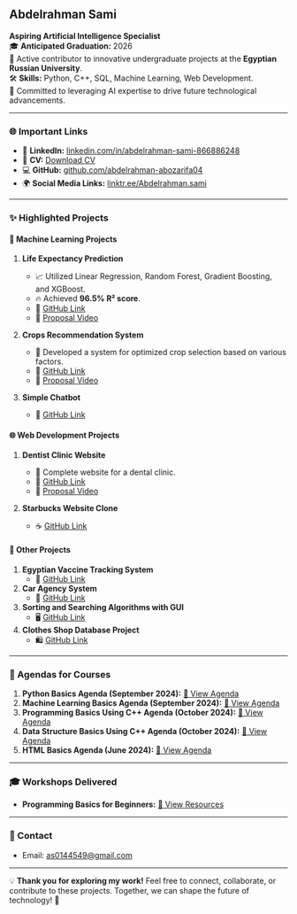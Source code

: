

## **Abdelrahman Sami**  
**Aspiring Artificial Intelligence Specialist**  
🎓 **Anticipated Graduation:** 2026  
🚀 Active contributor to innovative undergraduate projects at the **Egyptian Russian University**.  
🛠️ **Skills:** Python, C++, SQL, Machine Learning, Web Development.  
🌟 Committed to leveraging AI expertise to drive future technological advancements.  

---

### **🌐 Important Links**  
- 🔗 **LinkedIn:** [linkedin.com/in/abdelrahman-sami-866886248](https://www.linkedin.com/in/abdelrahman-sami-866886248/?utm_source=share&utm_campaign=share_via&utm_content=profile&utm_medium=android_app)  
- 📄 **CV:** [Download CV](https://drive.google.com/file/d/1-41ajRwNN-9gNNsrHLpKyWTEO5-PYlpz/view?usp=sharing)  
- 💻 **GitHub:** [github.com/abdelrahman-abozarifa04](https://github.com/abdelrahman-abozarifa04)  
- 🌍 **Social Media Links:** [linktr.ee/Abdelrahman.sami](https://linktr.ee/Abdelrahman.sami)  

---

### **✨ Highlighted Projects**  

#### **🤖 Machine Learning Projects**  
1. **Life Expectancy Prediction**  
   - 📈 Utilized Linear Regression, Random Forest, Gradient Boosting, and XGBoost.  
   - 🔥 Achieved **96.5% R² score**.  
   - 🔗 [GitHub Link](https://github.com/abdelrahman-abozarifa04/Life-Expectancy-with-R2-Scorer-96.5-)  
   - 🎥 [Proposal Video](https://www.linkedin.com/posts/abdelrahman-sami-866886248_%D8%A7%D9%84%D8%AD%D9%85%D8%AF%D9%84%D9%84%D9%87-%D8%A7%D9%84%D9%86%D9%87%D8%A7%D8%B1%D8%AF%D9%87-%D9%83%D8%A7%D9%86-%D8%A7%D8%AE%D8%B1-%D9%8A%D9%88%D9%85-%D9%81%D9%8A-%D8%AA%D8%AF%D8%B1%D9%8A%D8%A8-hcia-ai-activity-7231683951273086977-o5y9)  

2. **Crops Recommendation System**  
   - 🌾 Developed a system for optimized crop selection based on various factors.  
   - 🔗 [GitHub Link](https://github.com/abdelrahman-abozarifa04/Crops-Recommendations)  
   - 🎥 [Proposal Video](https://drive.google.com/file/d/1mKlf4JpjgSV9nsRdQVymyHlZUF8B4Z-8/view?usp=sharing)  

3. **Simple Chatbot**  
   - 💬 [GitHub Link](https://github.com/abdelrahman-abozarifa04/simple-chatbot)  

#### **🌐 Web Development Projects**  
1. **Dentist Clinic Website**  
   - 🦷 Complete website for a dental clinic.  
   - 🔗 [GitHub Link](https://github.com/abdelrahman-abozarifa04/Dentist_clinical_website)  
   - 🎥 [Proposal Video](https://www.linkedin.com/posts/abdelrahman-sami-866886248_webdevelopment-projectshowcase-dentalclinicwebsite-activity-7216131472280195072-xNpF)  

2. **Starbucks Website Clone**  
   - ☕ [GitHub Link](https://github.com/abdelrahman-abozarifa04/star__bucks)  

#### **📂 Other Projects**  
1. **Egyptian Vaccine Tracking System**  
   - 💉 [GitHub Link](https://github.com/abdelrahman-abozarifa04/Egyptian-Vaccine-Tracking-System)  
2. **Car Agency System**  
   - 🚗 [GitHub Link](https://github.com/abdelrahman-abozarifa04/Car-Agency-System)  
3. **Sorting and Searching Algorithms with GUI**  
   - 🖥️ [GitHub Link](https://github.com/abdelrahman-abozarifa04/Sorting-and-Searching-Algorithms-with-GUI)  
4. **Clothes Shop Database Project**  
   - 🛍️ [GitHub Link](https://github.com/abdelrahman-abozarifa04/clothesShopDatabaseProject)  

---

### **📖 Agendas for Courses**  
1. **Python Basics Agenda (September 2024):** [📄 View Agenda](https://drive.google.com/file/d/1ObcjYK6t2HNoh5FOlkRB8MLrg5tZWemh/view?usp=sharing)  
2. **Machine Learning Basics Agenda (September 2024):** [📄 View Agenda](https://drive.google.com/file/d/1OZiDnQHGPf6MNqxONVkkOfr8pTyMbkv-/view?usp=drive_link)  
3. **Programming Basics Using C++ Agenda (October 2024):** [📄 View Agenda](https://drive.google.com/file/d/1cJwIQbWSoTsMm0GnOYlbGWiqZxb-fFN3/view?usp=drive_link)  
4. **Data Structure Basics Using C++ Agenda (October 2024):** [📄 View Agenda](https://drive.google.com/file/d/1g0Q7f2SLqL51kbJ2BlFxnfUOTX5SsTXo/view?usp=drive_link)  
5. **HTML Basics Agenda (June 2024):** [📄 View Agenda](https://drive.google.com/file/d/1UweW2WQTJuej_1yq7ueO72ks-kDmj394/view?usp=drive_link)  

---

### **🎓 Workshops Delivered**  
- **Programming Basics for Beginners:** [📂 View Resources](https://drive.google.com/drive/folders/1a6aXfonlvzBqmoVRlx0F6ozRp_X0LWxy?usp=sharing)  

---

### **📧 Contact**  
- Email: [as0144549@gmail.com](mailto:as0144549@gmail.com)  

---

💡 **Thank you for exploring my work!** Feel free to connect, collaborate, or contribute to these projects. Together, we can shape the future of technology! 🌟
